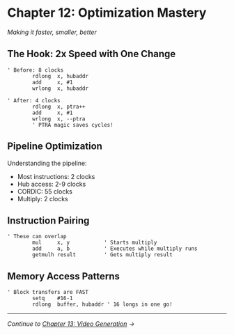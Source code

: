 # Chapter 12: Optimization Mastery

*Making it faster, smaller, better*

## The Hook: 2x Speed with One Change

```pasm2
' Before: 8 clocks
        rdlong  x, hubaddr
        add     x, #1
        wrlong  x, hubaddr
        
' After: 4 clocks  
        rdlong  x, ptra++
        add     x, #1
        wrlong  x, --ptra
        ' PTRA magic saves cycles!
```

## Pipeline Optimization

Understanding the pipeline:
- Most instructions: 2 clocks
- Hub access: 2-9 clocks
- CORDIC: 55 clocks
- Multiply: 2 clocks

## Instruction Pairing

```pasm2
' These can overlap
        mul     x, y           ' Starts multiply
        add     a, b           ' Executes while multiply runs
        getmulh result         ' Gets multiply result
```

## Memory Access Patterns

```pasm2
' Block transfers are FAST
        setq    #16-1
        rdlong  buffer, hubaddr ' 16 longs in one go!
```

---

*Continue to [Chapter 13: Video Generation](13-video-generation.md) →*